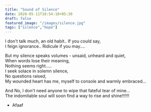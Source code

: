 ```yaml
---
title: "Sound of Silence"
date: 2020-05-11T18:54:10+05:30
draft: false
featured_image: "/images/silence.jpg"
tags: ["silence","hope"]
---
```


I don't talk much, an old habit.. If you could say,                 
I feign ignorance.. Ridicule if you may....                                

But my silence speaks volumes - unsaid, unheard and quiet,                  
When words lose their meaning,                        
Nothing seems right.....                              
I seek solace in solemn silence,                       
No questions raised,                                                      
My wounded heart has me, myself to console and warmly embraced...              

And No, I don't need anyone to wipe that fateful tear of mine...                   
The indomitable soul will soon find a way to rise and shine!!!!!!                 

- Afaaf

